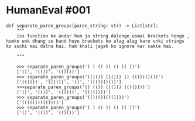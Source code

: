 # HumanEval #001

    def separate_paren_groups(paren_string: str) -> List[str]:
        """ 
        iss function ke andar hum jo string dalenge usmai brackets honge , humko unk dhang se band huye brackets ko alag alag kare unki strings ko suchi mai dalna hai. hum khali jagah ko ignore kar sakte hai. 
                
        """



```
    >>> separate_paren_groups('( ) (( )) (( )( ))')
    ['()', '(())', '(()())']
    >>> separate_paren_groups('(()()) ((())) () ((())()())')
    ['(()())', '((()))', '()', '((())()())']
    >>>separate_paren_groups('() (()) ((())) (((())))')
    ['()', '(())', '((()))', '(((())))']
    >>> separate_paren_groups('(()(())((())))')
    ['(()(())((())))']
    >>> separate_paren_groups('( ) (( )) (( )( ))')
    ['()', '(())', '(()())']


```

